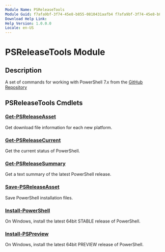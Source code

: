 ```yaml
---
Module Name: PSReleaseTools
Module Guid: f7afa9bf-3f74-45e8-b855-0810431aafb4 f7afa9bf-3f74-45e8-b855-0810431aafb4
Download Help Link:
Help Version: 1.0.0.0
Locale: en-US
---
```


# PSReleaseTools Module

## Description

A set of commands for working with PowerShell 7.x from the [GitHub Repository](https://github.com/PowerShell/PowerShell)

## PSReleaseTools Cmdlets

### [Get-PSReleaseAsset](Get-PSReleaseAsset.md)

Get download file information for each new platform.

### [Get-PSReleaseCurrent](Get-PSReleaseCurrent.md)

Get the current status of PowerShell.

### [Get-PSReleaseSummary](Get-PSReleaseSummary.md)

Get a text summary of the latest PowerShell release.

### [Save-PSReleaseAsset](Save-PSReleaseAsset.md)

Save PowerShell installation files.

### [Install-PowerShell](Install-PowerShell.md)

On Windows, install the latest 64bit STABLE release of PowerShell.

### [Install-PSPreview](Install-PSPreview.md)

On Windows, install the latest 64bit PREVIEW release of PowerShell.
